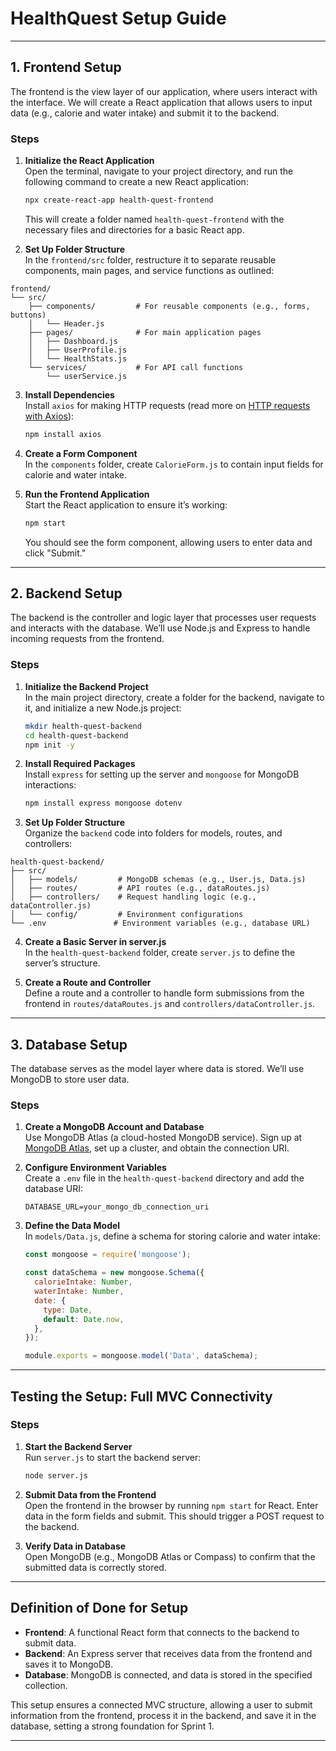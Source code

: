 # HealthQuest Setup Guide

---

## 1. Frontend Setup

The frontend is the view layer of our application, where users interact with the interface. We will create a React application that allows users to input data (e.g., calorie and water intake) and submit it to the backend.

### Steps

1. **Initialize the React Application**  
   Open the terminal, navigate to your project directory, and run the following command to create a new React application:

   ```bash
   npx create-react-app health-quest-frontend
   ```

   This will create a folder named `health-quest-frontend` with the necessary files and directories for a basic React app.

2. **Set Up Folder Structure**  
In the `frontend/src` folder, restructure it to separate reusable components, main pages, and service functions as outlined:

```
frontend/
└── src/
    ├── components/         # For reusable components (e.g., forms, buttons)
    │   └── Header.js
    ├── pages/              # For main application pages
    │   ├── Dashboard.js
    │   ├── UserProfile.js
    │   └── HealthStats.js
    └── services/           # For API call functions
        └── userService.js
```

3. **Install Dependencies**  
   Install `axios` for making HTTP requests (read more on [HTTP requests with Axios](https://blog.logrocket.com/how-to-make-http-requests-like-a-pro-with-axios/#:~:text=Making%20an%20HTTP%20request%20is,post()%20.)):

   ```bash
   npm install axios
   ```

4. **Create a Form Component**  
   In the `components` folder, create `CalorieForm.js` to contain input fields for calorie and water intake.

5. **Run the Frontend Application**  
   Start the React application to ensure it’s working:

   ```bash
   npm start
   ```

   You should see the form component, allowing users to enter data and click "Submit."

---

## 2. Backend Setup

The backend is the controller and logic layer that processes user requests and interacts with the database. We’ll use Node.js and Express to handle incoming requests from the frontend.

### Steps

1. **Initialize the Backend Project**  
   In the main project directory, create a folder for the backend, navigate to it, and initialize a new Node.js project:

   ```bash
   mkdir health-quest-backend
   cd health-quest-backend
   npm init -y
   ```

2. **Install Required Packages**  
   Install `express` for setting up the server and `mongoose` for MongoDB interactions:

   ```bash
   npm install express mongoose dotenv
   ```

3. **Set Up Folder Structure**  
   Organize the `backend` code into folders for models, routes, and controllers:

```
health-quest-backend/
├── src/
│   ├── models/         # MongoDB schemas (e.g., User.js, Data.js)
│   ├── routes/         # API routes (e.g., dataRoutes.js)
│   ├── controllers/    # Request handling logic (e.g., dataController.js)
│   └── config/         # Environment configurations
└── .env               # Environment variables (e.g., database URL)
```

4. **Create a Basic Server in server.js**  
   In the `health-quest-backend` folder, create `server.js` to define the server’s structure.

5. **Create a Route and Controller**  
   Define a route and a controller to handle form submissions from the frontend in `routes/dataRoutes.js` and `controllers/dataController.js`.

---

## 3. Database Setup

The database serves as the model layer where data is stored. We’ll use MongoDB to store user data.

### Steps

1. **Create a MongoDB Account and Database**  
   Use MongoDB Atlas (a cloud-hosted MongoDB service). Sign up at [MongoDB Atlas](https://www.mongodb.com/cloud/atlas), set up a cluster, and obtain the connection URI.

2. **Configure Environment Variables**  
   Create a `.env` file in the `health-quest-backend` directory and add the database URI:

   ```plaintext
   DATABASE_URL=your_mongo_db_connection_uri
   ```

3. **Define the Data Model**  
   In `models/Data.js`, define a schema for storing calorie and water intake:

   ```javascript
   const mongoose = require('mongoose');

   const dataSchema = new mongoose.Schema({
     calorieIntake: Number,
     waterIntake: Number,
     date: {
       type: Date,
       default: Date.now,
     },
   });

   module.exports = mongoose.model('Data', dataSchema);
   ```

---

## Testing the Setup: Full MVC Connectivity

### Steps

1. **Start the Backend Server**  
   Run `server.js` to start the backend server:

   ```bash
   node server.js
   ```

2. **Submit Data from the Frontend**  
   Open the frontend in the browser by running `npm start` for React. Enter data in the form fields and submit. This should trigger a POST request to the backend.

3. **Verify Data in Database**  
   Open MongoDB (e.g., MongoDB Atlas or Compass) to confirm that the submitted data is correctly stored.

---

## Definition of Done for Setup

- **Frontend**: A functional React form that connects to the backend to submit data.
- **Backend**: An Express server that receives data from the frontend and saves it to MongoDB.
- **Database**: MongoDB is connected, and data is stored in the specified collection.

This setup ensures a connected MVC structure, allowing a user to submit information from the frontend, process it in the backend, and save it in the database, setting a strong foundation for Sprint 1. 

---
